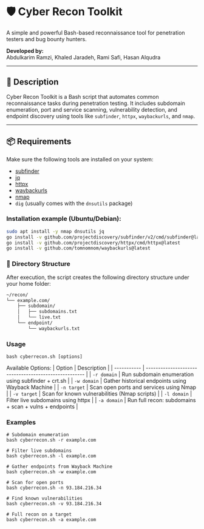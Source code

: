 # 🛡️ Cyber Recon Toolkit

A simple and powerful Bash-based reconnaissance tool for penetration testers and bug bounty hunters.

**Developed by:**  
Abdulkarim Ramzi, Khaled Jaradeh, Rami Safi, Hasan Alqudra

---

## 🚀 Description

Cyber Recon Toolkit is a Bash script that automates common reconnaissance tasks during penetration testing. It includes subdomain enumeration, port and service scanning, vulnerability detection, and endpoint discovery using tools like `subfinder`, `httpx`, `waybackurls`, and `nmap`.

---
## 📦 Requirements

Make sure the following tools are installed on your system:

- [subfinder](https://github.com/projectdiscovery/subfinder)
- [jq](https://stedolan.github.io/jq/)
- [httpx](https://github.com/projectdiscovery/httpx)
- [waybackurls](https://github.com/tomnomnom/waybackurls)
- [nmap](https://nmap.org/)
- `dig` (usually comes with the `dnsutils` package)

### Installation example (Ubuntu/Debian):

```bash
sudo apt install -y nmap dnsutils jq
go install -v github.com/projectdiscovery/subfinder/v2/cmd/subfinder@latest
go install -v github.com/projectdiscovery/httpx/cmd/httpx@latest
go install -v github.com/tomnomnom/waybackurls@latest
```


### 📂 Directory Structure

After execution, the script creates the following directory structure under your home folder:

```bash
~/recon/
└── example.com/
    ├── subdomain/
    │   ├── subdomains.txt
    │   └── live.txt
    └── endpoint/
        └── waybackurls.txt
```

### Usage
```
bash cyberrecon.sh [options]
```

Available Options:
| Option      | Description                                           |
| ----------- | ----------------------------------------------------- |
| `-r domain` | Run subdomain enumeration using subfinder + crt.sh    |
| `-w domain` | Gather historical endpoints using Wayback Machine     |
| `-n target` | Scan open ports and services using Nmap               |
| `-v target` | Scan for known vulnerabilities (Nmap scripts)         |
| `-l domain` | Filter live subdomains using httpx                    |
| `-a domain` | Run full recon: subdomains + scan + vulns + endpoints |


### Examples

```
# Subdomain enumeration
bash cyberrecon.sh -r example.com

# Filter live subdomains
bash cyberrecon.sh -l example.com

# Gather endpoints from Wayback Machine
bash cyberrecon.sh -w example.com

# Scan for open ports
bash cyberrecon.sh -n 93.184.216.34

# Find known vulnerabilities
bash cyberrecon.sh -v 93.184.216.34

# Full recon on a target
bash cyberrecon.sh -a example.com
```

